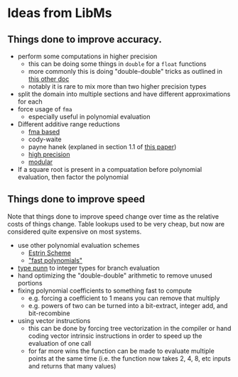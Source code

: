 # Ideas from LibMs

## Things done to improve accuracy.

* perform some computations in higher precision
    + this can be doing some things in `double` for a `float` functions
    + more commonly this is doing "double-double" tricks as outlined in [this other doc](double_double_arithmetic.md)
    + notably it is rare to mix more than two higher precision types
* split the domain into multiple sections and have different approximations for each
* force usage of `fma`
    + especially useful in polynomial evaluation
* Different additive range reductions
    + [fma based](papers/correct_argument_reduction_using_fma.pdf)
    + cody-waite 
    + payne hanek (explaned in section 1.1 of [this paper](papers/modular_argument_reduction.pdf))
    + [high precision](papers/argument_reduction.pdf)
    + [modular](papers/modular_argument_reduction.pdf)
* If a square root is present in a compuatation before polynomial evaluation, then factor the polynomial


## Things done to improve speed

Note that things done to improve speed change over time as the relative costs of things change.
Table lookups used to be very cheap, but now are considered quite expensive on most systems.


* use other polynomial evaluation schemes
    + [Estrin Scheme](https://en.wikipedia.org/wiki/Estrin%27s_scheme)
    + ["fast polynomials"](papers/fast_polynomial.pdf)
* [type punn](https://en.wikipedia.org/wiki/Type_punning) to integer types for branch evaluation
* hand optimizing the "double-double" arithmetic to remove unused portions
* fixing polynomial coefficients to something fast to compute
    + e.g. forcing a coefficient to 1 means you can remove that multiply
    + e.g. powers of two can be turned into a bit-extract, integer add, and bit-recombine
* using vector instructions
    + this can be done by forcing tree vectorization in the compiler or hand coding vector intrinsic instructions in order to speed up the evaluation of one call
    + for far more wins the function can be made to evaluate multiple points at the same time (i.e. the function now takes 2, 4, 8, etc inputs and returns that many values)
